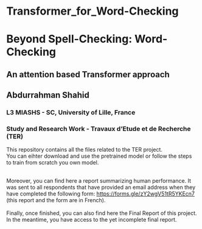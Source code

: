 # Transformer_for_Word-Checking
<h1>Beyond Spell-Checking: Word-Checking</h1>
<h2>An attention based Transformer approach</h2>
<h2> Abdurrahman Shahid</h2>
<h3>L3 MIASHS - SC, University of Lille, France</h3>
<h3>Study and Research Work - Travaux d’Etude et de Recherche (TER) </h3>

This repository contains all the files related to the TER project. <br>
You can eihter download and use the pretrained model or follow the steps to train from scratch you own model. <br><br>

Moreover, you can find here a report summarizing human performance. It was sent to all respondents that have provided an email address when they have completed the following form:
https://forms.gle/zY2wgV51tR5YKEcn7 (this report and the form are in French). <br><br>
Finally, once finished, you can also find here the Final Report of this project. In the meantime, you have access to the yet incomplete final report.
